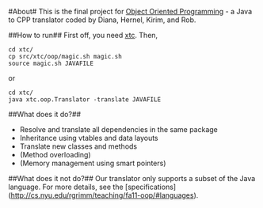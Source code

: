 #About#
This is the final project for [Object Oriented Programming](http://cs.nyu.edu/rgrimm/teaching/fa11-oop/) - a Java to CPP translator coded by Diana, Hernel, Kirim, and Rob.

##How to run##
First off, you need [xtc](http://cs.nyu.edu/rgrimm/xtc/).  Then,

    cd xtc/
    cp src/xtc/oop/magic.sh magic.sh
    source magic.sh JAVAFILE
    
or

    cd xtc/
    java xtc.oop.Translator -translate JAVAFILE

##What does it do?##
- Resolve and translate all dependencies in the same package
- Inheritance using vtables and data layouts
- Translate new classes and methods
- (Method overloading)
- (Memory management using smart pointers)

##What does it not do?##
Our translator only supports a subset of the Java language. For more details, see the [specifications] (http://cs.nyu.edu/rgrimm/teaching/fa11-oop/#languages).